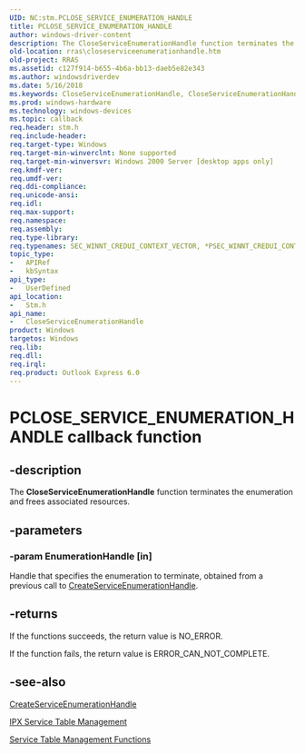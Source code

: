 ```yaml
---
UID: NC:stm.PCLOSE_SERVICE_ENUMERATION_HANDLE
title: PCLOSE_SERVICE_ENUMERATION_HANDLE
author: windows-driver-content
description: The CloseServiceEnumerationHandle function terminates the enumeration and frees associated resources.
old-location: rras\closeserviceenumerationhandle.htm
old-project: RRAS
ms.assetid: c127f914-b655-4b6a-bb13-daeb5e82e343
ms.author: windowsdriverdev
ms.date: 5/16/2018
ms.keywords: CloseServiceEnumerationHandle, CloseServiceEnumerationHandle callback function [RAS], PCLOSE_SERVICE_ENUMERATION_HANDLE, PCLOSE_SERVICE_ENUMERATION_HANDLE callback, _mpr_closeserviceenumerationhandle, rras.closeserviceenumerationhandle, stm/CloseServiceEnumerationHandle
ms.prod: windows-hardware
ms.technology: windows-devices
ms.topic: callback
req.header: stm.h
req.include-header: 
req.target-type: Windows
req.target-min-winverclnt: None supported
req.target-min-winversvr: Windows 2000 Server [desktop apps only]
req.kmdf-ver: 
req.umdf-ver: 
req.ddi-compliance: 
req.unicode-ansi: 
req.idl: 
req.max-support: 
req.namespace: 
req.assembly: 
req.type-library: 
req.typenames: SEC_WINNT_CREDUI_CONTEXT_VECTOR, *PSEC_WINNT_CREDUI_CONTEXT_VECTOR
topic_type:
-	APIRef
-	kbSyntax
api_type:
-	UserDefined
api_location:
-	Stm.h
api_name:
-	CloseServiceEnumerationHandle
product: Windows
targetos: Windows
req.lib: 
req.dll: 
req.irql: 
req.product: Outlook Express 6.0
---
```


# PCLOSE_SERVICE_ENUMERATION_HANDLE callback function


## -description


The 
<b>CloseServiceEnumerationHandle</b> function terminates the enumeration and frees associated resources.


## -parameters




### -param EnumerationHandle [in]

Handle that specifies the enumeration to terminate, obtained from a previous call to 
<a href="https://msdn.microsoft.com/68ed5662-ffa8-456b-b79c-a6fb27339262">CreateServiceEnumerationHandle</a>.


## -returns



If the functions succeeds, the return value is NO_ERROR.

If the function fails, the return value is ERROR_CAN_NOT_COMPLETE.




## -see-also




<a href="https://msdn.microsoft.com/68ed5662-ffa8-456b-b79c-a6fb27339262">CreateServiceEnumerationHandle</a>



<a href="https://msdn.microsoft.com/e93e3bf2-80a2-44ec-a067-58220cdd31b4">IPX Service Table Management</a>



<a href="https://msdn.microsoft.com/eb31f1ad-5761-4112-8c05-51a627b9e0b7">Service Table Management Functions</a>
 

 

